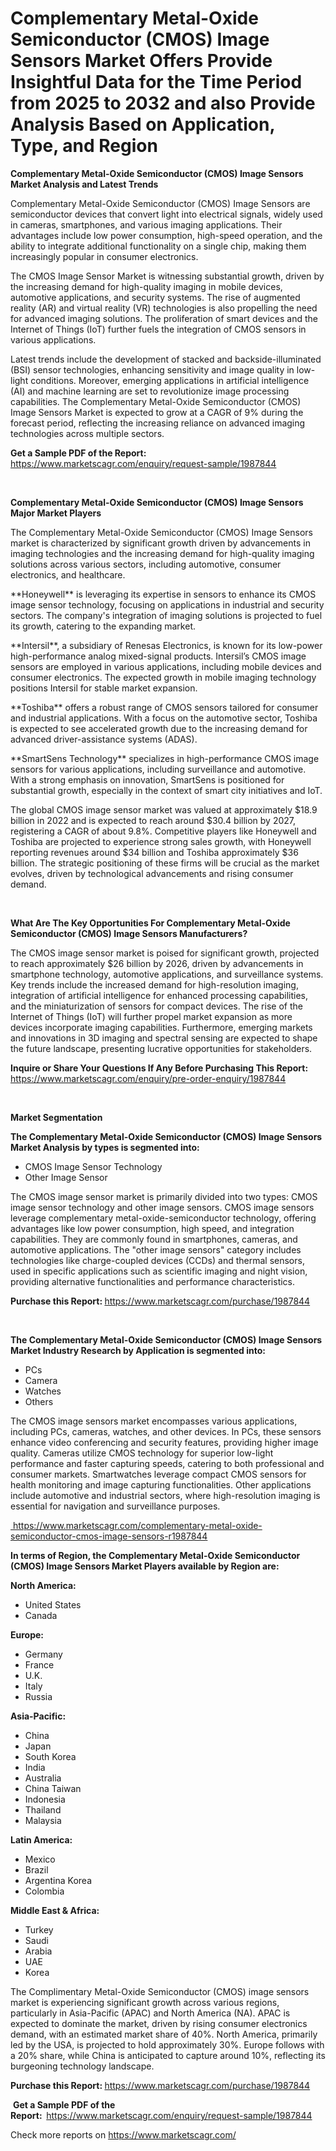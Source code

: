 <p><h1>Complementary Metal-Oxide Semiconductor (CMOS) Image Sensors Market Offers Provide Insightful Data for the Time Period from 2025 to 2032 and also Provide Analysis Based on Application, Type, and Region</h1></p><p><strong>Complementary Metal-Oxide Semiconductor (CMOS) Image Sensors Market Analysis and Latest Trends</strong></p>
<p><p>Complementary Metal-Oxide Semiconductor (CMOS) Image Sensors are semiconductor devices that convert light into electrical signals, widely used in cameras, smartphones, and various imaging applications. Their advantages include low power consumption, high-speed operation, and the ability to integrate additional functionality on a single chip, making them increasingly popular in consumer electronics. </p><p>The CMOS Image Sensor Market is witnessing substantial growth, driven by the increasing demand for high-quality imaging in mobile devices, automotive applications, and security systems. The rise of augmented reality (AR) and virtual reality (VR) technologies is also propelling the need for advanced imaging solutions. The proliferation of smart devices and the Internet of Things (IoT) further fuels the integration of CMOS sensors in various applications. </p><p>Latest trends include the development of stacked and backside-illuminated (BSI) sensor technologies, enhancing sensitivity and image quality in low-light conditions. Moreover, emerging applications in artificial intelligence (AI) and machine learning are set to revolutionize image processing capabilities. The Complementary Metal-Oxide Semiconductor (CMOS) Image Sensors Market is expected to grow at a CAGR of 9% during the forecast period, reflecting the increasing reliance on advanced imaging technologies across multiple sectors.</p></p>
<p><strong>Get a Sample PDF of the Report:&nbsp;</strong> <a href="https://www.marketscagr.com/enquiry/request-sample/1987844?utm_campaign=2994&utm_medium=2&utm_source=Github&utm_content=ia&utm_term=07042025&utm_id=complementary-metal-oxide-semiconductor-cmos-image-sensors">https://www.marketscagr.com/enquiry/request-sample/1987844</a></p>
<p>&nbsp;</p>
<p><strong>Complementary Metal-Oxide Semiconductor (CMOS) Image Sensors Major Market Players</strong></p>
<p><p>The Complementary Metal-Oxide Semiconductor (CMOS) Image Sensors market is characterized by significant growth driven by advancements in imaging technologies and the increasing demand for high-quality imaging solutions across various sectors, including automotive, consumer electronics, and healthcare.</p><p>**Honeywell** is leveraging its expertise in sensors to enhance its CMOS image sensor technology, focusing on applications in industrial and security sectors. The company's integration of imaging solutions is projected to fuel its growth, catering to the expanding market.</p><p>**Intersil**, a subsidiary of Renesas Electronics, is known for its low-power high-performance analog mixed-signal products. Intersil’s CMOS image sensors are employed in various applications, including mobile devices and consumer electronics. The expected growth in mobile imaging technology positions Intersil for stable market expansion.</p><p>**Toshiba** offers a robust range of CMOS sensors tailored for consumer and industrial applications. With a focus on the automotive sector, Toshiba is expected to see accelerated growth due to the increasing demand for advanced driver-assistance systems (ADAS).</p><p>**SmartSens Technology** specializes in high-performance CMOS image sensors for various applications, including surveillance and automotive. With a strong emphasis on innovation, SmartSens is positioned for substantial growth, especially in the context of smart city initiatives and IoT.</p><p>The global CMOS image sensor market was valued at approximately $18.9 billion in 2022 and is expected to reach around $30.4 billion by 2027, registering a CAGR of about 9.8%. Competitive players like Honeywell and Toshiba are projected to experience strong sales growth, with Honeywell reporting revenues around $34 billion and Toshiba approximately $36 billion. The strategic positioning of these firms will be crucial as the market evolves, driven by technological advancements and rising consumer demand.</p></p>
<p>&nbsp;</p>
<p><strong>What Are The Key Opportunities For Complementary Metal-Oxide Semiconductor (CMOS) Image Sensors Manufacturers?</strong></p>
<p><p>The CMOS image sensor market is poised for significant growth, projected to reach approximately $26 billion by 2026, driven by advancements in smartphone technology, automotive applications, and surveillance systems. Key trends include the increased demand for high-resolution imaging, integration of artificial intelligence for enhanced processing capabilities, and the miniaturization of sensors for compact devices. The rise of the Internet of Things (IoT) will further propel market expansion as more devices incorporate imaging capabilities. Furthermore, emerging markets and innovations in 3D imaging and spectral sensing are expected to shape the future landscape, presenting lucrative opportunities for stakeholders.</p></p>
<p><strong>Inquire or Share Your Questions If Any Before Purchasing This Report:</strong> <a href="https://www.marketscagr.com/enquiry/pre-order-enquiry/1987844?utm_campaign=2994&utm_medium=2&utm_source=Github&utm_content=ia&utm_term=07042025&utm_id=complementary-metal-oxide-semiconductor-cmos-image-sensors">https://www.marketscagr.com/enquiry/pre-order-enquiry/1987844</a></p>
<p>&nbsp;</p>
<p><strong>Market Segmentation</strong></p>
<p><strong>The Complementary Metal-Oxide Semiconductor (CMOS) Image Sensors Market Analysis by types is segmented into:</strong></p>
<p><ul><li>CMOS Image Sensor Technology</li><li>Other Image Sensor</li></ul></p>
<p><p>The CMOS image sensor market is primarily divided into two types: CMOS image sensor technology and other image sensors. CMOS image sensors leverage complementary metal-oxide-semiconductor technology, offering advantages like low power consumption, high speed, and integration capabilities. They are commonly found in smartphones, cameras, and automotive applications. The "other image sensors" category includes technologies like charge-coupled devices (CCDs) and thermal sensors, used in specific applications such as scientific imaging and night vision, providing alternative functionalities and performance characteristics.</p></p>
<p><strong>Purchase this Report:&nbsp;</strong><a href="https://www.marketscagr.com/purchase/1987844?utm_campaign=2994&utm_medium=2&utm_source=Github&utm_content=ia&utm_term=07042025&utm_id=complementary-metal-oxide-semiconductor-cmos-image-sensors">https://www.marketscagr.com/purchase/1987844</a></p>
<p>&nbsp;</p>
<p><strong>The Complementary Metal-Oxide Semiconductor (CMOS) Image Sensors Market Industry Research by Application is segmented into:</strong></p>
<p><ul><li>PCs</li><li>Camera</li><li>Watches</li><li>Others</li></ul></p>
<p><p>The CMOS image sensors market encompasses various applications, including PCs, cameras, watches, and other devices. In PCs, these sensors enhance video conferencing and security features, providing higher image quality. Cameras utilize CMOS technology for superior low-light performance and faster capturing speeds, catering to both professional and consumer markets. Smartwatches leverage compact CMOS sensors for health monitoring and image capturing functionalities. Other applications include automotive and industrial sectors, where high-resolution imaging is essential for navigation and surveillance purposes.</p></p>
<p><a href="https://www.marketscagr.com/complementary-metal-oxide-semiconductor-cmos-image-sensors-r1987844?utm_campaign=2994&utm_medium=2&utm_source=Github&utm_content=ia&utm_term=07042025&utm_id=complementary-metal-oxide-semiconductor-cmos-image-sensors">&nbsp;https://www.marketscagr.com/complementary-metal-oxide-semiconductor-cmos-image-sensors-r1987844</a></p>
<p><strong>In terms of Region, the Complementary Metal-Oxide Semiconductor (CMOS) Image Sensors Market Players available by Region are:</strong></p>
<p>
    <p> <strong> North America: </strong>
        <ul>
            <li>United States</li>
            <li>Canada</li>
        </ul>
        </p> 
    <p> <strong> Europe: </strong>
        <ul>
            <li>Germany</li>
            <li>France</li>
            <li>U.K.</li>
            <li>Italy</li>
            <li>Russia</li>
        </ul>
        </p> 
    <p> <strong> Asia-Pacific: </strong>
        <ul>
            <li>China</li>
            <li>Japan</li>
            <li>South Korea</li>
            <li>India</li>
            <li>Australia</li>
            <li>China Taiwan</li>
            <li>Indonesia</li>
            <li>Thailand</li>
            <li>Malaysia</li>
        </ul>
        </p> 
    <p> <strong> Latin America: </strong>
        <ul>
            <li>Mexico</li>
            <li>Brazil</li>
            <li>Argentina Korea</li>
            <li>Colombia</li>
        </ul>
        </p> 
    <p> <strong> Middle East & Africa: </strong>
        <ul>
            <li>Turkey</li>
            <li>Saudi</li>
            <li>Arabia</li>
            <li>UAE</li>
            <li>Korea</li>
        </ul>
    </p>
    </p>
<p><p>The Complimentary Metal-Oxide Semiconductor (CMOS) image sensors market is experiencing significant growth across various regions, particularly in Asia-Pacific (APAC) and North America (NA). APAC is expected to dominate the market, driven by rising consumer electronics demand, with an estimated market share of 40%. North America, primarily led by the USA, is projected to hold approximately 30%. Europe follows with a 20% share, while China is anticipated to capture around 10%, reflecting its burgeoning technology landscape.</p></p>
<p><strong>Purchase this Report: </strong><a href="https://www.marketscagr.com/purchase/1987844?utm_campaign=2994&utm_medium=2&utm_source=Github&utm_content=ia&utm_term=07042025&utm_id=complementary-metal-oxide-semiconductor-cmos-image-sensors">https://www.marketscagr.com/purchase/1987844</a></p>
<p>&nbsp;<strong>Get a Sample PDF of the Report:&nbsp;&nbsp;</strong><a href="https://www.marketscagr.com/enquiry/request-sample/1987844?utm_campaign=2994&utm_medium=2&utm_source=Github&utm_content=ia&utm_term=07042025&utm_id=complementary-metal-oxide-semiconductor-cmos-image-sensors">https://www.marketscagr.com/enquiry/request-sample/1987844</a></p>
<p><strong></strong></p>
<p>Check more reports on <a href="https://www.marketscagr.com/?utm_campaign=2994&utm_medium=2&utm_source=Github&utm_content=ia&utm_term=07042025&utm_id=complementary-metal-oxide-semiconductor-cmos-image-sensors">https://www.marketscagr.com/</a></p>